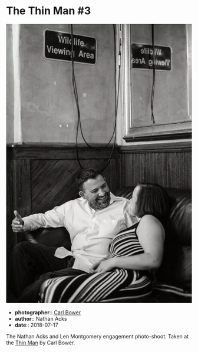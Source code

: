 # The Thin Man \#3

![Nathan and Len sitting in the back corner of the Thin Man](assets/2018-07-17-set-1-the-thin-man-03.webp)

* **photographer**:: [Carl Bower](https://carlbowerphotos.com)  
* **author**:: Nathan Acks  
* **date**:: 2018-07-17

The Nathan Acks and Len Montgomery engagement photo-shoot. Taken at the [Thin Man](http://www.thinmantavern.com) by Carl Bower.
